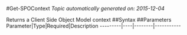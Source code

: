 #Get-SPOContext
*Topic automatically generated on: 2015-12-04*

Returns a Client Side Object Model context
##Syntax
##Parameters
Parameter|Type|Required|Description
---------|----|--------|-----------
